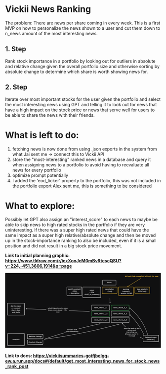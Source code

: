 # Vickii News Ranking

The problem: There are news per share coming in every week. This is a first MVP on how to personalize the news shown to a user and cut them down to n_news amount of the most interesting news.

## 1. Step
Rank stock importance in a portfolio by looking out for outliers in absolute and relative change given the overall portfolio size and otherwise sorting by absolute change to determine which share is worth showing news for.

## 2. Step
Iterate over most important stocks for the user given the portfolio and select the most interesting news using GPT and telling it to look out for news that have a high impact on the stock price or news that serve well for users to be able to share the news with their friends.

# What is left to do:
1. fetching news is now done from using .json exports in the system from what Jai sent me -> connect this to Vickii API
2. store the "most-interesting" ranked news in a database and query it when assigning news to a portfolio to avoid having to reevaluate all news for every portfolio
3. optimize prompt potentially
4. I added the 'eod_ticker' property to the portfolio, this was not included in the portfolio export Alex sent me, this is something to be considered

# What to explore:
Possibly let GPT also assign an "interest_score" to each news to maybe be able to skip news to high rated stocks in the portfolio if they are very uninteresting. If there was a super high rated news that could have the same impact as a super high relative/absolute change and then be moved up in the stock-importance ranking to also be included, even if it is a small position and did not result in a big stock price movement.

**Link to initial planning graphic: https://www.tldraw.com/r/icxXonJcM0mBvRtescQSU?v=224,-451,3606,1914&p=page**

![Initial planning graphic](planning_image.png)

**Link to docs: https://vickiisummaries-gotfjbelgq-ew.a.run.app/docs#/default/get_most_interesting_news_for_stock_news_rank_post**